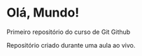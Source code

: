 # Olá, Mundo!
 
 Primeiro repositório do curso de Git  Github

Repositório criado durante uma aula ao vivo.